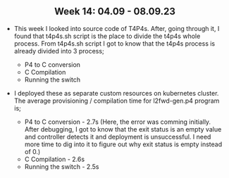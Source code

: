 <center><h2><b>Week 14: 04.09 - 08.09.23</b></h2></center>

- This week I looked into source code of T4P4s. After, going through it, I found that t4p4s.sh script is the place to divide the t4p4s whole process. From t4p4s.sh script I got to know that the t4p4s process is already divided into 3 process;
    - P4 to C conversion
    - C Compilation
    - Running the switch

- I deployed these as separate custom resources on kubernetes cluster. The average provisioning / compilation time for l2fwd-gen.p4 program is;
    - P4 to C conversion - 2.7s (Here, the error was comming initially. After debugging, I got to know that the exit status is an empty value and controller detects it and deployment is unsuccessful. I need more time to dig into it to figure out why exit status is empty instead of 0.)
    - C Compilation - 2.6s
    - Running the switch - 2.5s
